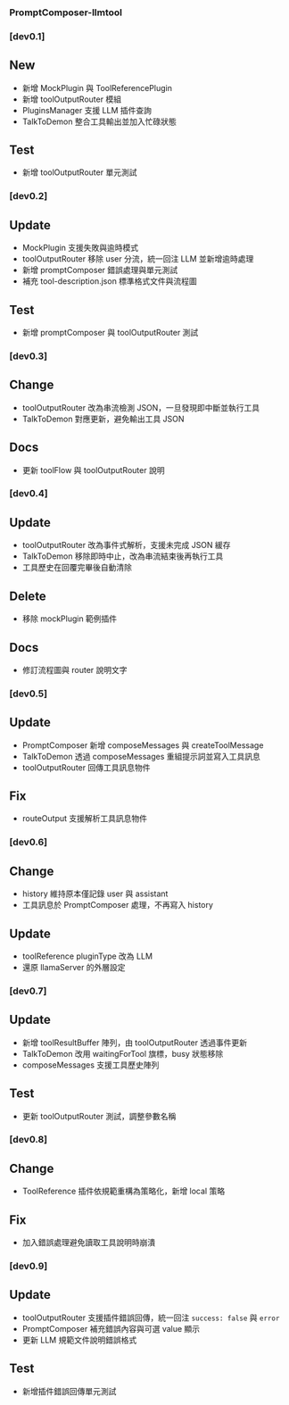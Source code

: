 ### PromptComposer-llmtool 
### [dev0.1]
## New
- 新增 MockPlugin 與 ToolReferencePlugin
- 新增 toolOutputRouter 模組
- PluginsManager 支援 LLM 插件查詢
- TalkToDemon 整合工具輸出並加入忙碌狀態
## Test
- 新增 toolOutputRouter 單元測試

### [dev0.2]
## Update
- MockPlugin 支援失敗與逾時模式
- toolOutputRouter 移除 user 分流，統一回注 LLM 並新增逾時處理
- 新增 promptComposer 錯誤處理與單元測試
- 補充 tool-description.json 標準格式文件與流程圖
## Test
- 新增 promptComposer 與 toolOutputRouter 測試

### [dev0.3]
## Change
- toolOutputRouter 改為串流檢測 JSON，一旦發現即中斷並執行工具
- TalkToDemon 對應更新，避免輸出工具 JSON
## Docs
- 更新 toolFlow 與 toolOutputRouter 說明

### [dev0.4]
## Update
- toolOutputRouter 改為事件式解析，支援未完成 JSON 緩存
- TalkToDemon 移除即時中止，改為串流結束後再執行工具
- 工具歷史在回覆完畢後自動清除
## Delete
- 移除 mockPlugin 範例插件
## Docs
- 修訂流程圖與 router 說明文字

### [dev0.5]
## Update
- PromptComposer 新增 composeMessages 與 createToolMessage
- TalkToDemon 透過 composeMessages 重組提示詞並寫入工具訊息
- toolOutputRouter 回傳工具訊息物件
## Fix
- routeOutput 支援解析工具訊息物件

### [dev0.6]
## Change
- history 維持原本僅記錄 user 與 assistant
- 工具訊息於 PromptComposer 處理，不再寫入 history
## Update
- toolReference pluginType 改為 LLM
- 還原 llamaServer 的外層設定

### [dev0.7]
## Update
- 新增 toolResultBuffer 陣列，由 toolOutputRouter 透過事件更新
- TalkToDemon 改用 waitingForTool 旗標，busy 狀態移除
- composeMessages 支援工具歷史陣列
## Test
- 更新 toolOutputRouter 測試，調整參數名稱

### [dev0.8]
## Change
- ToolReference 插件依規範重構為策略化，新增 local 策略
## Fix
- 加入錯誤處理避免讀取工具說明時崩潰

### [dev0.9]
## Update
- toolOutputRouter 支援插件錯誤回傳，統一回注 `success: false` 與 `error`
- PromptComposer 補充錯誤內容與可選 value 顯示
- 更新 LLM 規範文件說明錯誤格式
## Test
- 新增插件錯誤回傳單元測試